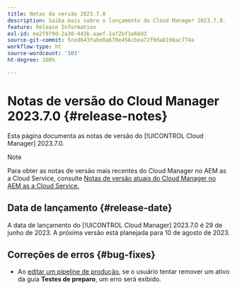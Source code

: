 ```yaml
---
title: Notas da versão 2023.7.0
description: Saiba mais sobre o lançamento do Cloud Manager 2023.7.0.
feature: Release Information
exl-id: ee2f979d-2a30-443b-aaef-1af2bf1e68d3
source-git-commit: 5ced643fabe0a670e456cbea72f9da8196ac774a
workflow-type: ht
source-wordcount: '103'
ht-degree: 100%

---
```


# Notas de versão do Cloud Manager 2023.7.0 {#release-notes}

Esta página documenta as notas de versão do [!UICONTROL Cloud Manager] 2023.7.0.

>[!NOTE]
>
>Para obter as notas de versão mais recentes do Cloud Manager no AEM as a Cloud Service, consulte [Notas de versão atuais do Cloud Manager no AEM as a Cloud Service.](https://experienceleague.adobe.com/pt-br/docs/experience-manager-cloud-service/content/release-notes/cloud-manager/current)

## Data de lançamento {#release-date}

A data de lançamento do [!UICONTROL Cloud Manager] 2023.7.0 é 29 de junho de 2023. A próxima versão está planejada para 10 de agosto de 2023.

## Correções de erros {#bug-fixes}

* Ao [editar um pipeline de produção](/help/using/managing-pipelines.md#editing-pipelines), se o usuário tentar remover um ativo da guia **Testes de preparo**, um erro será exibido.
